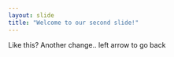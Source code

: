 ```yaml
---
layout: slide
title: "Welcome to our second slide!"
---
```

Like this?
Another change.. left arrow to go back
